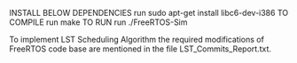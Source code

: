 INSTALL BELOW DEPENDENCIES
run sudo apt-get install libc6-dev-i386
TO COMPILE
run make
TO RUN
run ./FreeRTOS-Sim

To implement LST Scheduling Algorithm the required modifications of FreeRTOS code base are mentioned in the file LST_Commits_Report.txt.
